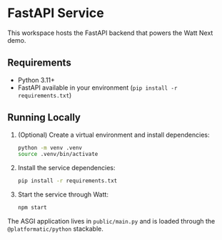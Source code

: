 # FastAPI Service

This workspace hosts the FastAPI backend that powers the Watt Next demo.

## Requirements

- Python 3.11+
- FastAPI available in your environment (`pip install -r requirements.txt`)

## Running Locally

1. (Optional) Create a virtual environment and install dependencies:

   ```bash
   python -m venv .venv
   source .venv/bin/activate
   ```

2. Install the service dependencies:

   ```bash
   pip install -r requirements.txt
   ```

3. Start the service through Watt:

   ```bash
   npm start
   ```

The ASGI application lives in `public/main.py` and is loaded through the `@platformatic/python` stackable.
